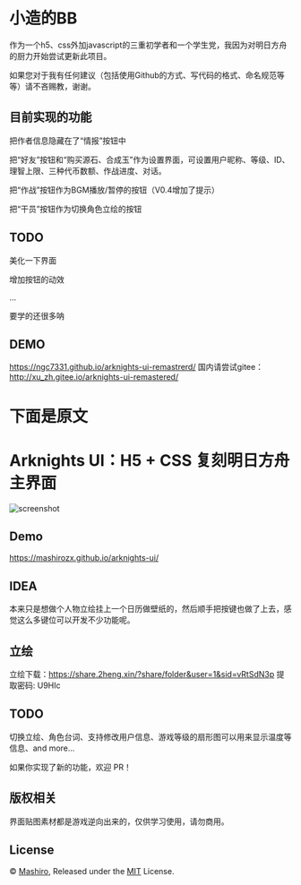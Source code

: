 # 小造的BB
作为一个h5、css外加javascript的三重初学者和一个学生党，我因为对明日方舟的厨力开始尝试更新此项目。

如果您对于我有任何建议（包括使用Github的方式、写代码的格式、命名规范等等）请不吝赐教，谢谢。

## 目前实现的功能
把作者信息隐藏在了“情报”按钮中

把“好友”按钮和“购买源石、合成玉”作为设置界面，可设置用户昵称、等级、ID、理智上限、三种代币数额、作战进度、对话。

把“作战”按钮作为BGM播放/暂停的按钮（V0.4增加了提示）

把“干员”按钮作为切换角色立绘的按钮

## TODO
美化一下界面

增加按钮的动效

...

要学的还很多呐

## DEMO
<https://ngc7331.github.io/arknights-ui-remastrerd/>
国内请尝试gitee：<http://xu_zh.gitee.io/arknights-ui-remastered/>

# 下面是原文
# Arknights UI：H5 + CSS 复刻明日方舟主界面
![screenshot](screenshot.png)

## Demo
<https://mashirozx.github.io/arknights-ui/>

## IDEA
本来只是想做个人物立绘挂上一个日历做壁纸的，然后顺手把按键也做了上去，感觉这么多键位可以开发不少功能呢。

## 立绘
立绘下载：<https://share.2heng.xin/?share/folder&user=1&sid=vRtSdN3p> 提取密码: U9HIc

## TODO
切换立绘、角色台词、支持修改用户信息、游戏等级的扇形图可以用来显示温度等信息、and more...

如果你实现了新的功能，欢迎 PR！

## 版权相关
界面贴图素材都是游戏逆向出来的，仅供学习使用，请勿商用。

## License
© [Mashiro](https://github.com/mashirozx/), Released under the [MIT](https://github.com/mashirozx/arknights-ui/blob/master/LICENSE) License.
